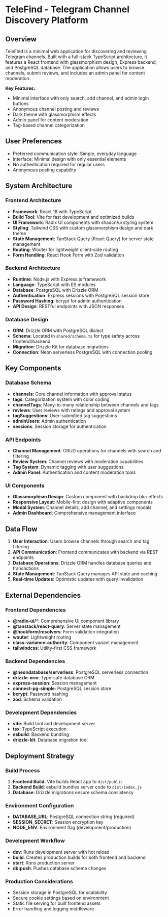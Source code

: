 # TeleFind - Telegram Channel Discovery Platform

## Overview

TeleFind is a minimal web application for discovering and reviewing Telegram channels. Built with a full-stack TypeScript architecture, it features a React frontend with glassmorphism design, Express backend, and PostgreSQL database. The application allows users to browse channels, submit reviews, and includes an admin panel for content moderation.

**Key Features:**
- Minimal interface with only search, add channel, and admin login buttons
- Anonymous channel posting and reviews
- Dark theme with glassmorphism effects
- Admin panel for content moderation
- Tag-based channel categorization

## User Preferences

- Preferred communication style: Simple, everyday language
- Interface: Minimal design with only essential elements
- No authentication required for regular users
- Anonymous posting capability

## System Architecture

### Frontend Architecture
- **Framework**: React 18 with TypeScript
- **Build Tool**: Vite for fast development and optimized builds
- **UI Framework**: Radix UI components with shadcn/ui styling system
- **Styling**: Tailwind CSS with custom glassmorphism design and dark theme
- **State Management**: TanStack Query (React Query) for server state management
- **Routing**: Wouter for lightweight client-side routing
- **Form Handling**: React Hook Form with Zod validation

### Backend Architecture
- **Runtime**: Node.js with Express.js framework
- **Language**: TypeScript with ES modules
- **Database**: PostgreSQL with Drizzle ORM
- **Authentication**: Express sessions with PostgreSQL session store
- **Password Hashing**: bcrypt for admin authentication
- **API Design**: RESTful endpoints with JSON responses

### Database Design
- **ORM**: Drizzle ORM with PostgreSQL dialect
- **Schema**: Located in `shared/schema.ts` for type safety across frontend/backend
- **Migration**: Drizzle Kit for database migrations
- **Connection**: Neon serverless PostgreSQL with connection pooling

## Key Components

### Database Schema
- **channels**: Core channel information with approval status
- **tags**: Categorization system with color coding
- **channelTags**: Many-to-many relationship between channels and tags
- **reviews**: User reviews with ratings and approval system
- **tagSuggestions**: User-submitted tag suggestions
- **adminUsers**: Admin authentication
- **sessions**: Session storage for authentication

### API Endpoints
- **Channel Management**: CRUD operations for channels with search and filtering
- **Review System**: Channel reviews with moderation capabilities
- **Tag System**: Dynamic tagging with user suggestions
- **Admin Panel**: Authentication and content moderation tools

### UI Components
- **Glassmorphism Design**: Custom component with backdrop blur effects
- **Responsive Layout**: Mobile-first design with adaptive components
- **Modal System**: Channel details, add channel, and settings modals
- **Admin Dashboard**: Comprehensive management interface

## Data Flow

1. **User Interaction**: Users browse channels through search and tag filtering
2. **API Communication**: Frontend communicates with backend via REST endpoints
3. **Database Operations**: Drizzle ORM handles database queries and transactions
4. **State Management**: TanStack Query manages API state and caching
5. **Real-time Updates**: Optimistic updates with query invalidation

## External Dependencies

### Frontend Dependencies
- **@radix-ui/***: Comprehensive UI component library
- **@tanstack/react-query**: Server state management
- **@hookform/resolvers**: Form validation integration
- **wouter**: Lightweight routing
- **class-variance-authority**: Component variant management
- **tailwindcss**: Utility-first CSS framework

### Backend Dependencies
- **@neondatabase/serverless**: PostgreSQL serverless connection
- **drizzle-orm**: Type-safe database ORM
- **express-session**: Session management
- **connect-pg-simple**: PostgreSQL session store
- **bcrypt**: Password hashing
- **zod**: Schema validation

### Development Dependencies
- **vite**: Build tool and development server
- **tsx**: TypeScript execution
- **esbuild**: Backend bundling
- **drizzle-kit**: Database migration tool

## Deployment Strategy

### Build Process
1. **Frontend Build**: Vite builds React app to `dist/public`
2. **Backend Build**: esbuild bundles server code to `dist/index.js`
3. **Database**: Drizzle migrations ensure schema consistency

### Environment Configuration
- **DATABASE_URL**: PostgreSQL connection string (required)
- **SESSION_SECRET**: Session encryption key
- **NODE_ENV**: Environment flag (development/production)

### Development Workflow
- **dev**: Runs development server with hot reload
- **build**: Creates production builds for both frontend and backend
- **start**: Runs production server
- **db:push**: Pushes database schema changes

### Production Considerations
- Session storage in PostgreSQL for scalability
- Secure cookie settings based on environment
- Static file serving for built frontend assets
- Error handling and logging middleware
